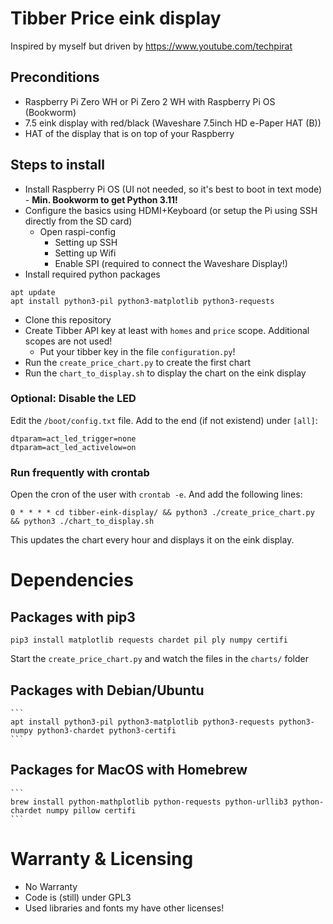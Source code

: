 # Tibber Price eink display

Inspired by myself but driven by https://www.youtube.com/techpirat

## Preconditions

* Raspberry Pi Zero WH or Pi Zero 2 WH with Raspberry Pi OS (Bookworm)
* 7.5 eink display with red/black (Waveshare 7.5inch HD e-Paper HAT (B))
* HAT of the display that is on top of your Raspberry

## Steps to install

* Install Raspberry Pi OS (UI not needed, so it's best to boot in text mode) - **Min. Bookworm to get Python 3.11!**
* Configure the basics using HDMI+Keyboard (or setup the Pi using SSH directly from the SD card)
    * Open raspi-config
        * Setting up SSH
        * Setting up Wifi
        * Enable SPI (required to connect the Waveshare Display!)
* Install required python packages

```
apt update
apt install python3-pil python3-matplotlib python3-requests
```

* Clone this repository
* Create Tibber API key at least with `homes` and `price` scope. Additional scopes are not used!
    * Put your tibber key in the file `configuration.py`!
* Run the `create_price_chart.py` to create the first chart
* Run the `chart_to_display.sh` to display the chart on the eink display

### Optional: Disable the LED

Edit the `/boot/config.txt` file. Add to the end (if not existend) under `[all]`:
```
dtparam=act_led_trigger=none
dtparam=act_led_activelow=on
```

### Run frequently with crontab

Open the cron of the user with `crontab -e`. And add the following lines:

```
0 * * * * cd tibber-eink-display/ && python3 ./create_price_chart.py && python3 ./chart_to_display.sh
```

This updates the chart every hour and displays it on the eink display.

# Dependencies

## Packages with pip3

```
pip3 install matplotlib requests chardet pil ply numpy certifi
```

Start the `create_price_chart.py` and watch the files in the `charts/` folder

## Packages with Debian/Ubuntu

    ```
    apt install python3-pil python3-matplotlib python3-requests python3-numpy python3-chardet python3-certifi
    ```

## Packages for MacOS with Homebrew

    ```
    brew install python-mathplotlib python-requests python-urllib3 python-chardet numpy pillow certifi
    ```

# Warranty & Licensing

* No Warranty
* Code is (still) under GPL3
* Used libraries and fonts my have other licenses!
